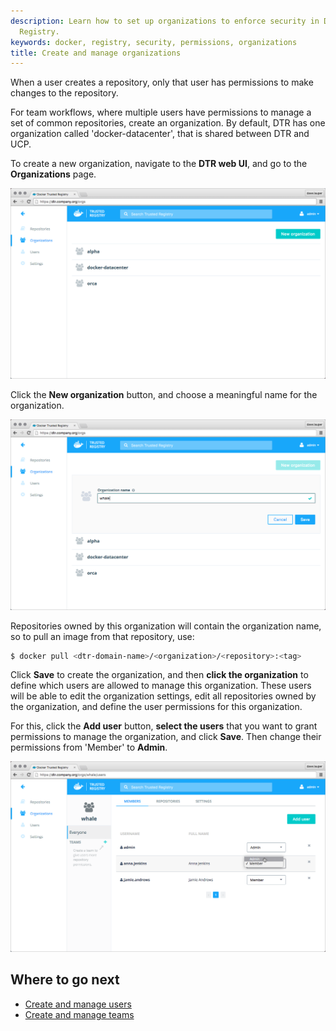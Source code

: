 ```yaml
---
description: Learn how to set up organizations to enforce security in Docker Trusted
  Registry.
keywords: docker, registry, security, permissions, organizations
title: Create and manage organizations
---
```


When a user creates a repository, only that user has permissions to make changes
to the repository.

For team workflows, where multiple users have permissions to manage a set of
common repositories, create an organization. By default, DTR has one organization
called 'docker-datacenter', that is shared between DTR and UCP.

To create a new organization, navigate to the **DTR web UI**, and go to the
**Organizations** page.

![](../images/create-and-manage-orgs-1.png)

Click the **New organization** button, and choose a meaningful name for the
organization.

![](../images/create-and-manage-orgs-2.png)

Repositories owned by this organization will contain the organization name, so
to pull an image from that repository, use:

```bash
$ docker pull <dtr-domain-name>/<organization>/<repository>:<tag>
```

Click **Save** to create the organization, and then **click the organization**
to define which users are allowed to manage this
organization. These users will be able to edit the organization settings, edit
all repositories owned by the organization, and define the user permissions for
this organization.

For this, click the **Add user** button, **select the users** that you want to
grant permissions to manage the organization, and click
**Save**. Then change their permissions from 'Member' to **Admin**.

![](../images/create-and-manage-orgs-3.png)

## Where to go next

* [Create and manage users](create-and-manage-users.md)
* [Create and manage teams](create-and-manage-teams.md)
